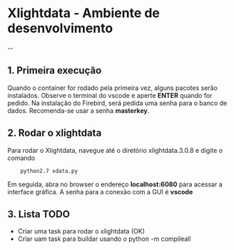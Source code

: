 # Xlightdata - Ambiente de desenvolvimento

--

## 1. Primeira execução

Quando o container for rodado pela primeira vez, alguns pacotes serão instalados.
Observe o terminal do vscode e aperte **ENTER** quando for pedido.
Na instalação do Firebird, será pedida uma senha para o banco de dados. Recomenda-se
usar a senha **masterkey**.

## 2. Rodar o xlightdata

Para rodar o Xlightdata, navegue até o diretório xlightdata.3.0.8 e digite o comando

```
    python2.7 xdata.py
```

Em seguida, abra no browser o endereço **localhost:6080** para acessar a interface gráfica.
A senha para a conexão com a GUI é **vscode**

## 3. Lista TODO

- Criar uma task para rodar o xlightdata (OK)
- Criar uam task para buildar usando o python -m compileall